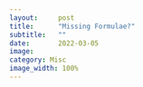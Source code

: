 ```yaml
---
layout:     post
title:      "Missing Formulae?"
subtitle:   ""
date:       2022-03-05
image: 
category: Misc
image_width: 100%
---
```



